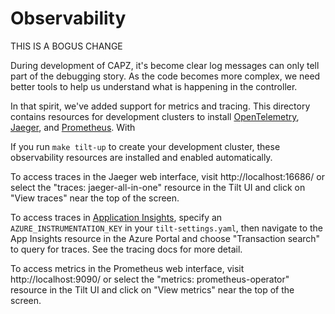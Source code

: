 # Observability

THIS IS A BOGUS CHANGE

During development of CAPZ, it's become clear log messages can only tell part of the debugging
story. As the code becomes more complex, we need better tools to help us understand what is
happening in the controller.

In that spirit, we've added support for metrics and tracing. This directory contains resources for
development clusters to install [OpenTelemetry](https://opentelemetry.io/),
[Jaeger](https://github.com/jaegertracing/jaeger-operator), and
[Prometheus](https://github.com/prometheus-operator/prometheus-operator). With

If you run `make tilt-up` to create your development cluster, these observability resources are
installed and enabled automatically.

<!-- markdown-link-check-disable-next-line -->
To access traces in the Jaeger web interface, visit http://localhost:16686/ or select the
"traces: jaeger-all-in-one" resource in the Tilt UI and click on "View traces" near the top of
the screen.

To access traces in
[Application Insights](https://docs.microsoft.com/en-us/azure/azure-monitor/app/app-insights-overview),
specify an `AZURE_INSTRUMENTATION_KEY` in your `tilt-settings.yaml`, then navigate to the
App Insights resource in the Azure Portal and choose "Transaction search" to query for traces. See
the tracing docs for more detail.

<!-- markdown-link-check-disable-next-line -->
To access metrics in the Prometheus web interface, visit http://localhost:9090/ or select the
"metrics: prometheus-operator" resource in the Tilt UI and click on "View metrics" near the top of
the screen.
